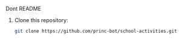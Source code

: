 Dont README

1. Clone this repository:
   ```bash
   git clone https://github.com/princ-bot/school-activities.git
